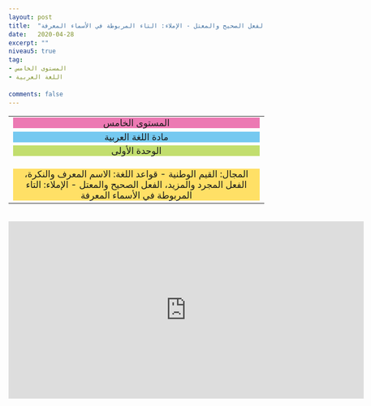 ```yaml
---
layout: post
title:  "المستوى الخامس - مادة اللغة العربية - الوحدة الأولى - المجال: القيم الوطنية - قواعد اللغة: الاسم المعرف والنكرة، الفعل المجرد والمزيد، الفعل الصحيح والمعتل - الإملاء: التاء المربوطة في الأسماء المعرفة"
date:   2020-04-28
excerpt: ""
niveau5: true
tag:
- المستوى الخامس 
- اللغة العربية

comments: false
---
```

<center>   
   <img style="display: none;" src="/assets/img/thumbnails/5-1-SanabilMedia.com.jpg" alt="" width="1" height="1">
<table dir="rtl" style="width: 100%; text-align: center; font-size: large;"><tbody>
<tr><td><div style="background-color: #ec79b3;"><span>
المستوى الخامس
</span></div></td></tr>
<tr><td><div style="background-color: #75c9f0; "><span>
مادة اللغة العربية
</span></div></td></tr>
<tr><td><div style="background-color: #c2de6e; "><span>
 الوحدة الأولى

</span></div></td></tr><tr>
<td><div style="background-color: #ffe066; ">
المجال: القيم الوطنية - قواعد اللغة: الاسم المعرف والنكرة، الفعل المجرد والمزيد، الفعل الصحيح والمعتل - الإملاء: التاء المربوطة في الأسماء المعرفة

</div></td></tr>
</tbody></table><br>
<iframe width="700px" height="350px" src="https://www.youtube.com/embed/DQCKHToyozw?rel=0&controls=1&showinfo=0&modestbranding=1&enablejsapi=1" allowfullscreen frameborder="0" ></iframe>
</center>
